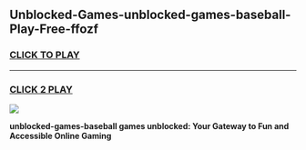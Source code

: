 
## Unblocked-Games-unblocked-games-baseball-Play-Free-ffozf
<h3>
<a href="https://premium76.site?title=unblocked-games-baseball&ref=24M">CLICK TO PLAY</a></h3>
<hr>

<h3>
<a href="https://premium76.site?title=unblocked-games-baseball&ref=24M">CLICK 2 PLAY</a>
  
</h3>

<a href="https://premium76.site?title=unblocked-games-baseball&ref=24M"><img src="https://clearcache.store/games.png"></a>


**unblocked-games-baseball games unblocked: Your Gateway to Fun and Accessible Online Gaming**
